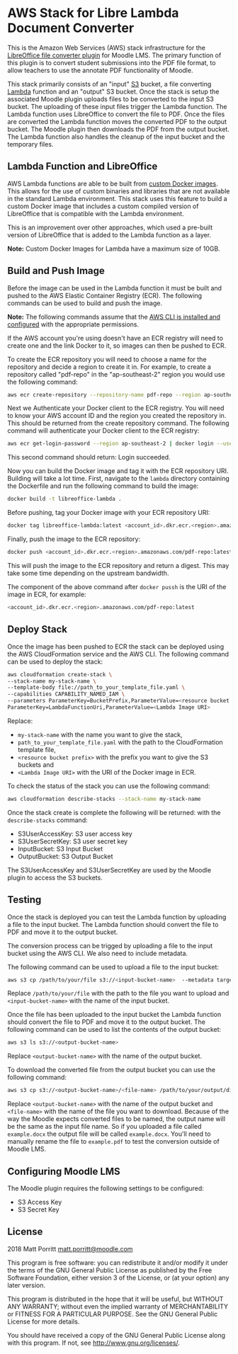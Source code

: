 # AWS Stack for Libre Lambda Document Converter #

This is the Amazon Web Services (AWS) stack infrastructure for the [LibreOffice file converter plugin](https://github.com/catalyst/moodle-fileconverter_librelambda) for Moodle LMS.
The primary function of this plugin is to convert student submissions into the PDF file format, to allow teachers to use the annotate PDF functionality of Moodle.

This stack primarily consists of an "input" [S3](https://aws.amazon.com/s3/) bucket, a file converting [Lambda](https://aws.amazon.com/lambda/) function and an "output" S3 bucket.
Once the stack is setup the associated Moodle plugin uploads files to be converted to the input S3 bucket.  The uploading of these
input files trigger the Lambda function. The Lambda function uses LibreOffice to convert the file to PDF. Once the files are converted
the Lambda function moves the converted PDF to the output bucket. The Moodle plugin then downloads the PDF from the output bucket.
The Lambda function also handles the cleanup of the input bucket and the temporary files.

## Lambda Function and LibreOffice ##
AWS Lambda functions are able to be built from [custom Docker images](https://docs.aws.amazon.com/lambda/latest/dg/images-create.html).
This allows for the use of custom binaries and libraries that are not available in the standard Lambda environment.
This stack uses this feature to build a custom Docker image that includes a custom compiled version of LibreOffice
that is compatible with the Lambda environment.

This is an improvement over other approaches, which used a pre-built version of LibreOffice that is
added to the Lambda function as a layer.

**Note:** Custom Docker Images for Lambda have a maximum size of 10GB.

## Build and Push Image ##
Before the image can be used in the Lambda function it must be built and pushed to the AWS Elastic Container Registry (ECR).
The following commands can be used to build and push the image.

**Note:** The following commands assume that the [AWS CLI is installed and configured](https://docs.aws.amazon.com/cli/latest/userguide/getting-started-install.html) with the appropriate permissions.

If the AWS account you're using doesn't have an ECR registry will need to create one and the link Docker to it,
so images can then be pushed to ECR.

To create the ECR repository you will need to choose a name for the repository and decide a region to create it in.
For example, to create a repository called "pdf-repo" in the "ap-southeast-2" region you would use the following command:
```bash
aws ecr create-repository --repository-name pdf-repo --region ap-southeast-2
```
Next we Authenticate your Docker client to the ECR registry.
You will need to know your AWS account ID and the region you created the repository in. This should be returned from the create repository command.
The following command will authenticate your Docker client to the ECR registry:
```bash
aws ecr get-login-password --region ap-southeast-2 | docker login --username AWS --password-stdin 123456789012.dkr.ecr.ap-southeast-2.amazonaws.com/pdf-repo
```
This second command should return: Login succeeded.

Now you can build the Docker image and tag it with the ECR repository URI. Building will take a lot time.
First, navigate to the `lambda` directory containing the Dockerfile and run the following command to build the image:
```bash 
docker build -t libreoffice-lambda .
```

Before pushing, tag your Docker image with your ECR repository URI:
```bash
docker tag libreoffice-lambda:latest <account_id>.dkr.ecr.<region>.amazonaws.com/pdf-repo:latest
```

Finally, push the image to the ECR repository:
```bash
docker push <account_id>.dkr.ecr.<region>.amazonaws.com/pdf-repo:latest
```
This will push the image to the ECR repository and return a digest. This may take some time depending on the upstream bandwidth.

The component of the above command after `docker pussh` is the URI of the image in ECR, for example:
```bash
<account_id>.dkr.ecr.<region>.amazonaws.com/pdf-repo:latest
```

## Deploy Stack ##
Once the image has been pushed to ECR the stack can be deployed using the AWS CloudFormation service and the AWS CLI.
The following command can be used to deploy the stack:

```bash
aws cloudformation create-stack \
--stack-name my-stack-name \
--template-body file://path_to_your_template_file.yaml \
--capabilities CAPABILITY_NAMED_IAM \
--parameters ParameterKey=BucketPrefix,ParameterValue=<resource bucket prefix> \
ParameterKey=LambdaFunctionUri,ParameterValue=<Lambda Image URI>
```
Replace:
* `my-stack-name` with the name you want to give the stack, 
* `path_to_your_template_file.yaml` with the path to the CloudFormation template file, 
* `<resource bucket prefix>` with the prefix you want to give the S3 buckets and 
* `<Lambda Image URI>` with the URI of the Docker image in ECR.

To check the status of the stack you can use the following command:
```bash
aws cloudformation describe-stacks --stack-name my-stack-name
```

Once the stack create is complete the following will be returned: with the `describe-stacks` command:
* S3UserAccessKey: S3 user access key
* S3UserSecretKey: S3 user secret key
* InputBucket: S3 Input Bucket
* OutputBucket: S3 Output Bucket

The S3UserAccessKey and S3UserSecretKey are used by the Moodle plugin to access the S3 buckets.

## Testing ##
Once the stack is deployed you can test the Lambda function by uploading a file to the input bucket.
The Lambda function should convert the file to PDF and move it to the output bucket.

The conversion process can be trigged by uploading a file to the input bucket using the AWS CLI.
We also need to include metadata.

The following command can be used to upload a file to the input bucket:
```bash
aws s3 cp /path/to/your/file s3://<input-bucket-name>  --metadata targetformat=pdf,id=123,sourcefileid=456

```
Replace `/path/to/your/file` with the path to the file you want to upload and `<input-bucket-name>` with the name of the input bucket.

Once the file has been uploaded to the input bucket the Lambda function should convert the file to PDF and move it to the output bucket.
The following command can be used to list the contents of the output bucket:
```bash
aws s3 ls s3://<output-bucket-name>
```
Replace `<output-bucket-name>` with the name of the output bucket.

To download the converted file from the output bucket you can use the following command:
```bash
aws s3 cp s3://<output-bucket-name>/<file-name> /path/to/your/output/directory
```
Replace `<output-bucket-name>` with the name of the output bucket and `<file-name>` with the name of the file you want to download.
Because of the way the Moodle expects converted files to be named, the output name will be the same as the input file name.
So if you uploaded a file called `example.docx` the output file will be called `example.docx`. You'll need to manually rename the file to `example.pdf` to test the conversion outside of Moodle LMS.

## Configuring Moodle LMS ##
The Moodle plugin requires the following settings to be configured:
* S3 Access Key
* S3 Secret Key

## License ##

2018 Matt Porritt <matt.porritt@moodle.com>

This program is free software: you can redistribute it and/or modify it under
the terms of the GNU General Public License as published by the Free Software
Foundation, either version 3 of the License, or (at your option) any later
version.

This program is distributed in the hope that it will be useful, but WITHOUT ANY
WARRANTY; without even the implied warranty of MERCHANTABILITY or FITNESS FOR A
PARTICULAR PURPOSE.  See the GNU General Public License for more details.

You should have received a copy of the GNU General Public License along with
this program.  If not, see <http://www.gnu.org/licenses/>.
